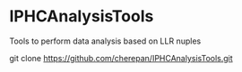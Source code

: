 # IPHCAnalysisTools
Tools to perform data analysis based on LLR nuples

git clone https://github.com/cherepan/IPHCAnalysisTools.git
